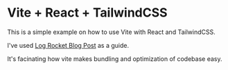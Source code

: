 # Vite + React + TailwindCSS

This is a simple example on how to use Vite with React and TailwindCSS.

I've used [Log Rocket Blog Post](https://blog.logrocket.com/setting-up-dev-environment-react-vite-tailwind/) as a guide.

It's facinating how vite makes bundling and optimization of codebase easy.
